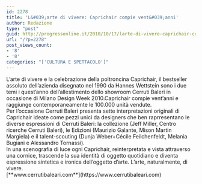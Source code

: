 ```yaml
---
id: 2278
title: 'L&#039;arte di vivere: Caprichair compie vent&#039;anni'
author: Redazione
type: "post"
guid: http://progressonline.it/2010/10/17/larte-di-vivere-caprichair-compie-ventanni/
url: "/?p=2278"
post_views_count:
- '8'
- '8'
categories: "['CULTURA E SPETTACOLO']"
---
```


<div> </div><div>L’arte di vivere e la celebrazione della poltroncina Caprichair, il bestseller assoluto dell’azienda disegnato nel 1990 da Hannes Wettstein sono i due temi i quest’anno dell’allestimento dello showroom Cerruti Baleri in occasione di Milano Design Week 2010.Caprichair compie vent’anni e raggiunge contemporaneamente le 100.000 unità vendute. </div><div> </div><div>Per l’occasione Cerruti Baleri presenta sette interpretazioni originali di Caprichair ideate come pezzi unici da designers che ben raprresentano le diverse espressioni di Cerruti Baleri: la collezione (Jeff Miller, Centro ricerche Cerruti Baleri), le Edizioni (Maurizio Galante, Mison Martin Margiela) e il talent-scouting (Dunja Weber+Cécile Feilchenfeldt, Melania Bugiani e Alessandro Tornassi).</div><div> </div><div>In una scenografia di luce ogni Caprichair, reinterpretata e vista attraverso una cornice, trascende la sua identità di oggetto quotidiano e diventa espressione sintetica e ironica dell’oggetto d’arte. L’arte, naturalmente, di vivere.</div><div> </div><div>[**www.cerrutibaleari.com**](https://www.cerrutibaleari.com)</div><div> </div><div> </div>